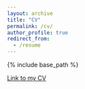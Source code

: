 ```yaml
---
layout: archive
title: "CV"
permalink: /cv/
author_profile: true
redirect_from:
  - /resume
---
```


{% include base_path %}

[Link to my CV](https://drive.google.com/file/d/1R4RpXUo3Tsx8BE-vMU_TMiHSsq0f7AaP/view?usp=sharing)


<!-- Education
======
* B.Tech in CSE, Indian Institute of Technology Bhilai, 2024(expected)
* PCM(11th and 12th), Delhi Public School Dwarka, 2020

Work experience
======
* Summer 2015: Research Assistant
  * Github University
  * Duties included: Tagging issues
  * Supervisor: Professor Git

* Fall 2015: Research Assistant
  * Github University
  * Duties included: Merging pull requests
  * Supervisor: Professor Hub -->
  
<!-- Skills
======
* Skill 1
* Skill 2
  * Sub-skill 2.1
  * Sub-skill 2.2
  * Sub-skill 2.3
* Skill 3 -->

<!-- Publications
======
  <ul>{% for post in site.publications %}
    {% include archive-single-cv.html %}
  {% endfor %}</ul> -->
  
<!-- Talks
======
  <ul>{% for post in site.talks %}
    {% include archive-single-talk-cv.html %}
  {% endfor %}</ul> -->
  
<!-- Teaching
======
  <ul>{% for post in site.teaching %}
    {% include archive-single-cv.html %}
  {% endfor %}</ul>
   -->
<!-- Service and leadership
======
* Currently signed in to 43 different slack teams -->
